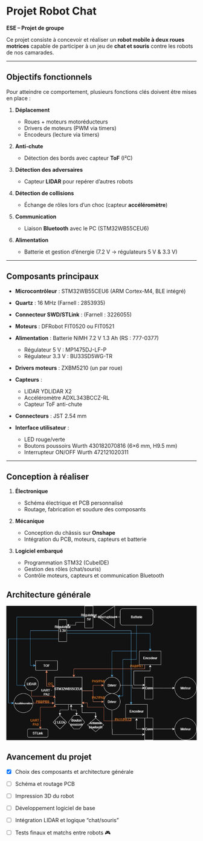 # Projet Robot Chat

**ESE – Projet de groupe**

Ce projet consiste à concevoir et réaliser un **robot mobile à deux roues motrices** capable de participer à un jeu de **chat et souris** contre les robots de nos camarades.

---

## Objectifs fonctionnels

Pour atteindre ce comportement, plusieurs fonctions clés doivent être mises en place :

1. **Déplacement**

   * Roues + moteurs motoréducteurs
   * Drivers de moteurs (PWM via timers)
   * Encodeurs (lecture via timers)

2. **Anti-chute**

   * Détection des bords avec capteur **ToF** (I²C)

3. **Détection des adversaires**

   * Capteur **LIDAR** pour repérer d’autres robots

4. **Détection de collisions**

   * Échange de rôles lors d’un choc (capteur **accéléromètre**)

5. **Communication**

   * Liaison **Bluetooth** avec le PC (STM32WB55CEU6)

6. **Alimentation**

   * Batterie et gestion d’énergie (7.2 V → régulateurs 5 V & 3.3 V)

---

## Composants principaux

* **Microcontrôleur** : STM32WB55CEU6 (ARM Cortex-M4, BLE intégré)
* **Quartz** : 16 MHz (Farnell : 2853935)
* **Connecteur SWD/STLink** : (Farnell : 3226055)
* **Moteurs** : DFRobot FIT0520 ou FIT0521
* **Alimentation** : Batterie NiMH 7.2 V 1.3 Ah (RS : 777-0377)

  * Régulateur 5 V : MP1475DJ-LF-P
  * Régulateur 3.3 V : BU33SD5WG-TR
* **Drivers moteurs** : ZXBM5210 (un par roue)
* **Capteurs** :

  * LIDAR YDLIDAR X2
  * Accéléromètre ADXL343BCCZ-RL
  * Capteur ToF anti-chute
* **Connecteurs** : JST 2.54 mm
* **Interface utilisateur** :

  * LED rouge/verte
  * Boutons poussoirs Wurth 430182070816 (6×6 mm, H9.5 mm)
  * Interrupteur ON/OFF Wurth 472121020311

---

## Conception à réaliser

1. **Électronique**

   * Schéma électrique et PCB personnalisé
   * Routage, fabrication et soudure des composants

2. **Mécanique**

   * Conception du châssis sur **Onshape**
   * Intégration du PCB, moteurs, capteurs et batterie

3. **Logiciel embarqué**

   * Programmation STM32 (CubeIDE)
   * Gestion des rôles (chat/souris)
   * Contrôle moteurs, capteurs et communication Bluetooth


## Architecture générale 
![Architecture générale](./Screenshots/Architecture_générale_Robot_Chat.jpg)

## Avancement du projet

* [x] Choix des composants et architecture générale
* [ ] Schéma et routage PCB
* [ ] Impression 3D du robot
* [ ] Développement logiciel de base
* [ ] Intégration LIDAR et logique “chat/souris”
* [ ] Tests finaux et matchs entre robots 🎮

